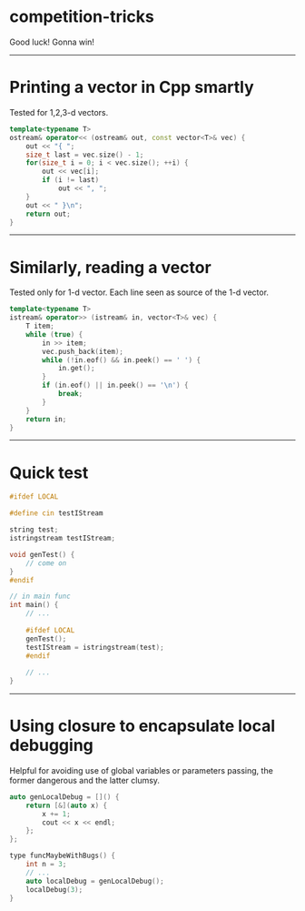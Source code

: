 # competition-tricks

Good luck! Gonna win!

---
# Printing a vector in Cpp smartly
Tested for 1,2,3-d vectors.
```cpp
template<typename T>
ostream& operator<< (ostream& out, const vector<T>& vec) {
    out << "{ ";
    size_t last = vec.size() - 1;
    for(size_t i = 0; i < vec.size(); ++i) {
        out << vec[i];
        if (i != last) 
            out << ", ";
    }
    out << " }\n";
    return out;
}
```
---
# Similarly, reading a vector
Tested only for 1-d vector. Each line seen as source of the 1-d vector.
```cpp
template<typename T>
istream& operator>> (istream& in, vector<T>& vec) {
    T item;
    while (true) {
        in >> item;
        vec.push_back(item);
        while (!in.eof() && in.peek() == ' ') {
            in.get();
        }
        if (in.eof() || in.peek() == '\n') {
            break;
        }
    }
    return in;
}
```
---
# Quick test
```cpp
#ifdef LOCAL

#define cin testIStream

string test;
istringstream testIStream;

void genTest() {
    // come on
}
#endif
```
```cpp
// in main func 
int main() {
    // ...
    
    #ifdef LOCAL
    genTest();
    testIStream = istringstream(test);
    #endif
    
    // ...
}
```
---
# Using closure to encapsulate local debugging
Helpful for avoiding use of global variables or parameters passing, the former dangerous and the latter clumsy.
```cpp
auto genLocalDebug = []() {
    return [&](auto x) { 
        x += 1;
        cout << x << endl;
    };
};

type funcMaybeWithBugs() {
    int n = 3;
    // ...
    auto localDebug = genLocalDebug();
    localDebug(3);
}
```
